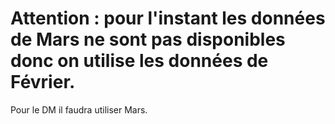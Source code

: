 # Attention : pour l'instant les données de Mars ne sont pas disponibles donc on utilise les données de Février.
Pour le DM il faudra utiliser Mars.
